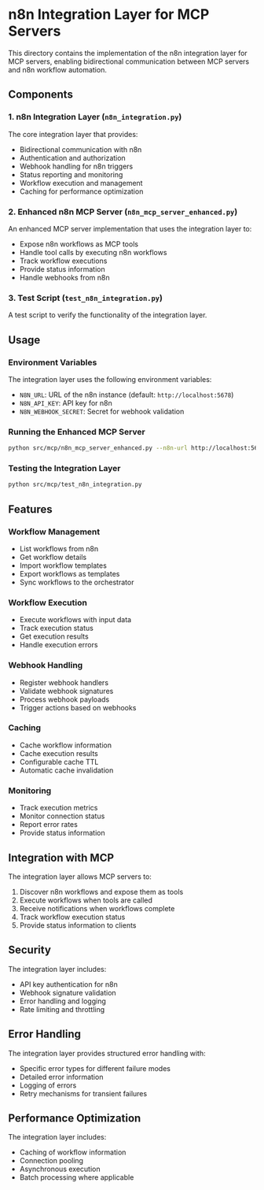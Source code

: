 # n8n Integration Layer for MCP Servers

This directory contains the implementation of the n8n integration layer for MCP servers, enabling bidirectional communication between MCP servers and n8n workflow automation.

## Components

### 1. n8n Integration Layer (`n8n_integration.py`)

The core integration layer that provides:

- Bidirectional communication with n8n
- Authentication and authorization
- Webhook handling for n8n triggers
- Status reporting and monitoring
- Workflow execution and management
- Caching for performance optimization

### 2. Enhanced n8n MCP Server (`n8n_mcp_server_enhanced.py`)

An enhanced MCP server implementation that uses the integration layer to:

- Expose n8n workflows as MCP tools
- Handle tool calls by executing n8n workflows
- Track workflow executions
- Provide status information
- Handle webhooks from n8n

### 3. Test Script (`test_n8n_integration.py`)

A test script to verify the functionality of the integration layer.

## Usage

### Environment Variables

The integration layer uses the following environment variables:

- `N8N_URL`: URL of the n8n instance (default: `http://localhost:5678`)
- `N8N_API_KEY`: API key for n8n
- `N8N_WEBHOOK_SECRET`: Secret for webhook validation

### Running the Enhanced MCP Server

```bash
python src/mcp/n8n_mcp_server_enhanced.py --n8n-url http://localhost:5678 --api-key your-api-key
```

### Testing the Integration Layer

```bash
python src/mcp/test_n8n_integration.py
```

## Features

### Workflow Management

- List workflows from n8n
- Get workflow details
- Import workflow templates
- Export workflows as templates
- Sync workflows to the orchestrator

### Workflow Execution

- Execute workflows with input data
- Track execution status
- Get execution results
- Handle execution errors

### Webhook Handling

- Register webhook handlers
- Validate webhook signatures
- Process webhook payloads
- Trigger actions based on webhooks

### Caching

- Cache workflow information
- Cache execution results
- Configurable cache TTL
- Automatic cache invalidation

### Monitoring

- Track execution metrics
- Monitor connection status
- Report error rates
- Provide status information

## Integration with MCP

The integration layer allows MCP servers to:

1. Discover n8n workflows and expose them as tools
2. Execute workflows when tools are called
3. Receive notifications when workflows complete
4. Track workflow execution status
5. Provide status information to clients

## Security

The integration layer includes:

- API key authentication for n8n
- Webhook signature validation
- Error handling and logging
- Rate limiting and throttling

## Error Handling

The integration layer provides structured error handling with:

- Specific error types for different failure modes
- Detailed error information
- Logging of errors
- Retry mechanisms for transient failures

## Performance Optimization

The integration layer includes:

- Caching of workflow information
- Connection pooling
- Asynchronous execution
- Batch processing where applicable